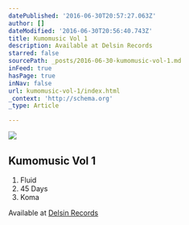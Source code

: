 ```yaml
---
datePublished: '2016-06-30T20:57:27.063Z'
author: []
dateModified: '2016-06-30T20:56:40.743Z'
title: Kumomusic Vol 1
description: Available at Delsin Records
starred: false
sourcePath: _posts/2016-06-30-kumomusic-vol-1.md
inFeed: true
hasPage: true
inNav: false
url: kumomusic-vol-1/index.html
_context: 'http://schema.org'
_type: Article

---
```

![](https://the-grid-user-content.s3-us-west-2.amazonaws.com/c78a08df-10d1-403a-b59d-0caa5c692e5f.jpg)

## Kumomusic Vol 1

1. Fluid
2. 45 Days
3. Koma

Available at [Delsin Records][0]

[0]: http://www.delsinrecords.com/release/159/james-kumo/kumomusic-vol-1 "James Kumo - Kumomusic Vol 1"